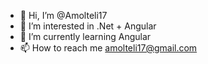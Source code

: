 - 👋 Hi, I’m @Amolteli17
- 👀 I’m interested in .Net + Angular
- 🌱 I’m currently learning Angular
- 📫 How to reach me amolteli17@gmail.com

<!---
Amolteli17/Amolteli17 is a ✨ special ✨ repository because its `README.md` (this file) appears on your GitHub profile.
You can click the Preview link to take a look at your changes.
--->

